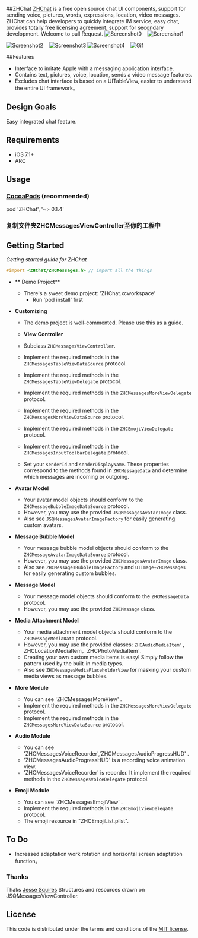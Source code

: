 ##ZHChat
[ZHChat](https://github.com/zhuozhuo/ZHChat) is a free open source chat UI components, support for sending voice, pictures, words, expressions, location, video messages. ZHChat can help developers to quickly integrate IM service, easy chat, provides totally free licensing agreement, support for secondary development. Welcome to pull Request.
![Screenshot0][img0] &nbsp;&nbsp; ![Screenshot1][img1] &nbsp;&nbsp;

![Screenshot2][img2] &nbsp;&nbsp; ![Screenshot3][img3]
![Screenshot4][img4] &nbsp;&nbsp; ![Gif][gif0] 

##Features
* Interface to imitate Apple with a messaging application interface.
* Contains text, pictures, voice, location, sends a video message features.
* Excludes chat interface is based on a UITableView, easier to understand the entire UI framework。



## Design Goals
Easy integrated chat feature.


## Requirements

* iOS 7.1+
* ARC



## Usage
### [CocoaPods](https://cocoapods.org/) (recommended)

pod 'ZHChat', '~> 0.1.4'

### 复制文件夹ZHCMessagesViewController至你的工程中

## Getting Started
*Getting started guide for ZHChat*

```objective-c
#import <ZHChat/ZHCMessages.h> // import all the things
```

* ** Demo Project**
  * There's a sweet demo project: 'ZHChat.xcworkspace'
    * Run 'pod install' first
    
* **Customizing**
  * The demo project is well-commented. Please use this as a guide.
  
  * **View Controller**
  * Subclass `ZHCMessagesViewController`.
  * Implement the required methods in the `ZHCMessagesTableViewDataSource` protocol.
  * Implement the required methods in the `ZHCMessagesTableViewDelegate` protocol.
  * Implement the required methods in the `ZHCMessagesMoreViewDelegate` protocol.
  * Implement the required methods in the `ZHCMessagesMoreViewDataSource` protocol.
  * Implement the required methods in the `ZHCEmojiViewDelegate` protocol.  
  * Implement the required methods in the `ZHCMessagesInputToolbarDelegate` protocol.

  * Set your `senderId` and `senderDisplayName`. These properties correspond to the methods found in `ZHCMessageData` and determine which messages are incoming or outgoing.

* **Avatar Model**
  * Your avatar model objects should conform to the `ZHCMessageBubbleImageDataSource` protocol.
  * However, you may use the provided `JSQMessagesAvatarImage` class.
  * Also see `JSQMessagesAvatarImageFactory` for easily generating custom avatars.

* **Message Bubble Model**
  * Your message bubble model objects should conform to the `ZHCMessageAvatarImageDataSource` protocol.
  * However, you may use the provided `ZHCMessagesAvatarImage` class.
  * Also see `ZHCMessagesBubbleImageFactory` and `UIImage+ZHCMessages` for easily generating custom bubbles.
  
* **Message Model**
  * Your message model objects should conform to the `ZHCMessageData` protocol.
  * However, you may use the provided `ZHCMessage` class.
  
  
* **Media Attachment Model**
  * Your media attachment model objects should conform to the `ZHCMessageMediaData` protocol.
  * However, you may use the provided classes: `ZHCAudioMediaItem', `ZHCLocationMediaItem`, `ZHCPhotoMediaItem`.
  * Creating your own custom media items is easy! Simply follow the pattern used by the built-in media types.
  * Also see `ZHCMessagesMediaPlaceholderView` for masking your custom media views as message bubbles.

* **More Module**
  * You can see 'ZHCMessagesMoreView' .
  * Implement the required methods in the `ZHCMessagesMoreViewDelegate` protocol.
  * Implement the required methods in the `ZHCMessagesMoreViewDataSource` protocol.
 
* **Audio Module**
  * You can see 'ZHCMessagesVoiceRecorder','ZHCMessagesAudioProgressHUD' .
  * 'ZHCMessagesAudioProgressHUD' is a recording voice animation view.
  * 'ZHCMessagesVoiceRecorder' is recorder. It implement the required methods in the `ZHCMessagesVoiceDelegate` protocol.
  
* **Emoji Module**
  * You can see 'ZHCMessagesEmojiView' .
  * Implement the required methods in the `ZHCEmojiViewDelegate` protocol.
  * The emoji resource in "ZHCEmojiList.plist".


## To Do
* Increased adaptation work rotation and horizontal screen adaptation function。


### Thanks
Thaks [Jesse Squires](https://github.com/jessesquires/JSQMessagesViewController) Structures and resources drawn on JSQMessagesViewController.

## License

This code is distributed under the terms and conditions of the [MIT license](LICENSE).



[img0]:http://ac-unmt7l5d.clouddn.com/9c9a4040dce03adb.PNG
[img1]:http://ac-unmt7l5d.clouddn.com/997f7a7a767fa873.PNG
[img2]:http://ac-unmt7l5d.clouddn.com/1f84fb1e70b3753e.PNG
[img3]:http://ac-unmt7l5d.clouddn.com/6a9a2c2a8dcb899f.PNG
[img4]:http://ac-unmt7l5d.clouddn.com/b13d915b9c91eb1a.PNG

[gif0]:http://ac-unmt7l5d.clouddn.com/1e394395d85171a1.gif
